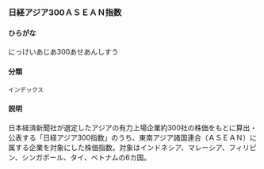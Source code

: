 <div style="display:none;">

## [あ行](securities-terms?id=あ行)
## [か行](securities-terms?id=か行)
## [さ行](securities-terms?id=さ行)
## [た行](securities-terms?id=た行)
## [な行](securities-terms?id=な行)

</div>

### 日経アジア300ＡＳＥＡＮ指数

#### ひらがな

にっけいあじあ300あせあんしすう

#### 分類

`インデックス`

#### 説明

日本経済新聞社が選定したアジアの有力上場企業約300社の株価をもとに算出・公表する「日経アジア300指数」のうち、東南アジア諸国連合（ＡＳＥＡＮ）に属する企業を対象にした株価指数。対象はインドネシア、マレーシア、フィリピン、シンガポール、タイ、ベトナムの6カ国。

<div style="display:none;">

## [は行](securities-terms?id=は行)
## [ま行](securities-terms?id=ま行)
## [や行](securities-terms?id=や行)
## [ら行](securities-terms?id=ら行)
## [わ行](securities-terms?id=わ行)
## [英数字・記号](securities-terms?id=英数字・記号)

</div>

